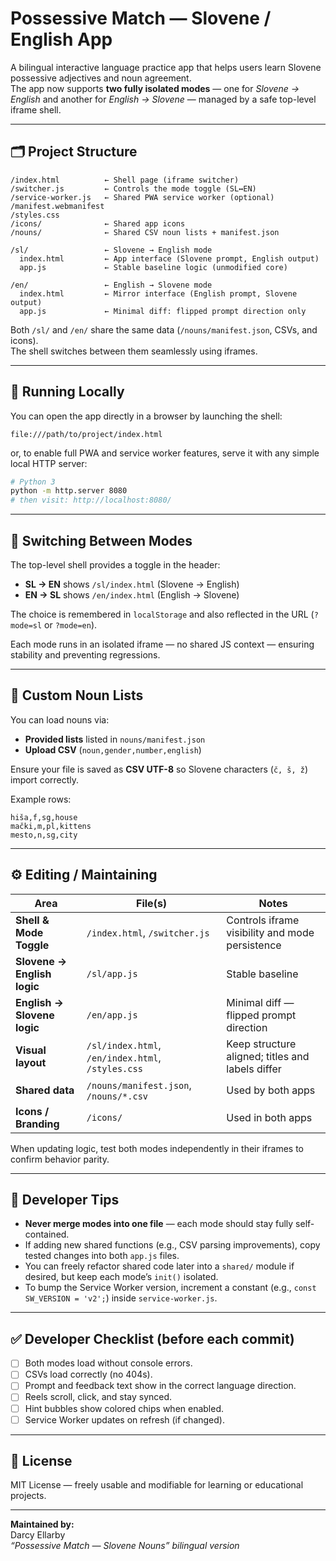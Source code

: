 # Possessive Match — Slovene / English App

A bilingual interactive language practice app that helps users learn Slovene possessive adjectives and noun agreement.  
The app now supports **two fully isolated modes** — one for *Slovene → English* and another for *English → Slovene* — managed by a safe top-level iframe shell.

---

## 🗂️ Project Structure

```
/index.html          ← Shell page (iframe switcher)
/switcher.js         ← Controls the mode toggle (SL↔EN)
/service-worker.js   ← Shared PWA service worker (optional)
/manifest.webmanifest
/styles.css
/icons/              ← Shared app icons
/nouns/              ← Shared CSV noun lists + manifest.json

/sl/                 ← Slovene → English mode
  index.html         ← App interface (Slovene prompt, English output)
  app.js             ← Stable baseline logic (unmodified core)

/en/                 ← English → Slovene mode
  index.html         ← Mirror interface (English prompt, Slovene output)
  app.js             ← Minimal diff: flipped prompt direction only
```

Both `/sl/` and `/en/` share the same data (`/nouns/manifest.json`, CSVs, and icons).  
The shell switches between them seamlessly using iframes.

---

## 🚀 Running Locally

You can open the app directly in a browser by launching the shell:

```
file:///path/to/project/index.html
```

or, to enable full PWA and service worker features, serve it with any simple local HTTP server:

```bash
# Python 3
python -m http.server 8080
# then visit: http://localhost:8080/
```

---

## 🔄 Switching Between Modes

The top-level shell provides a toggle in the header:

- **SL → EN** shows `/sl/index.html` (Slovene → English)
- **EN → SL** shows `/en/index.html` (English → Slovene)

The choice is remembered in `localStorage` and also reflected in the URL (`?mode=sl` or `?mode=en`).

Each mode runs in an isolated iframe — no shared JS context — ensuring stability and preventing regressions.

---

## 🧩 Custom Noun Lists

You can load nouns via:

- **Provided lists** listed in `nouns/manifest.json`
- **Upload CSV** (`noun,gender,number,english`)

Ensure your file is saved as **CSV UTF-8** so Slovene characters (`č, š, ž`) import correctly.

Example rows:
```
hiša,f,sg,house
mački,m,pl,kittens
mesto,n,sg,city
```

---

## ⚙️ Editing / Maintaining

| Area | File(s) | Notes |
|------|----------|-------|
| **Shell & Mode Toggle** | `/index.html`, `/switcher.js` | Controls iframe visibility and mode persistence |
| **Slovene → English logic** | `/sl/app.js` | Stable baseline |
| **English → Slovene logic** | `/en/app.js` | Minimal diff — flipped prompt direction |
| **Visual layout** | `/sl/index.html`, `/en/index.html`, `/styles.css` | Keep structure aligned; titles and labels differ |
| **Shared data** | `/nouns/manifest.json`, `/nouns/*.csv` | Used by both apps |
| **Icons / Branding** | `/icons/` | Used in both apps |

When updating logic, test both modes independently in their iframes to confirm behavior parity.

---

## 🧠 Developer Tips

- **Never merge modes into one file** — each mode should stay fully self-contained.
- If adding new shared functions (e.g., CSV parsing improvements), copy tested changes into both `app.js` files.
- You can freely refactor shared code later into a `shared/` module if desired, but keep each mode’s `init()` isolated.
- To bump the Service Worker version, increment a constant (e.g., `const SW_VERSION = 'v2';`) inside `service-worker.js`.

---

## ✅ Developer Checklist (before each commit)

- [ ] Both modes load without console errors.
- [ ] CSVs load correctly (no 404s).
- [ ] Prompt and feedback text show in the correct language direction.
- [ ] Reels scroll, click, and stay synced.
- [ ] Hint bubbles show colored chips when enabled.
- [ ] Service Worker updates on refresh (if changed).

---

## 📜 License

MIT License — freely usable and modifiable for learning or educational projects.

---

**Maintained by:**  
Darcy Ellarby  
*“Possessive Match — Slovene Nouns” bilingual version*
